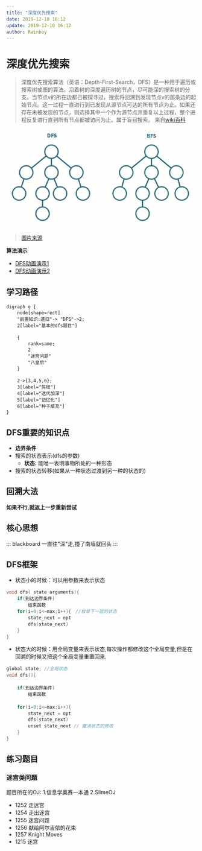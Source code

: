 ```yaml
---
title: "深度优先搜索"
date: 2019-12-10 16:12
update: 2019-12-10 16:12
author: Rainboy
---
```


# 深度优先搜索


> 深度优先搜索算法（英语：Depth-First-Search，DFS）是一种用于遍历或搜索树或图的算法。沿着树的深度遍历树的节点，尽可能深的搜索树的分支。当节点v的所在边都己被探寻过，搜索将回溯到发现节点v的那条边的起始节点。这一过程一直进行到已发现从源节点可达的所有节点为止。如果还存在未被发现的节点，则选择其中一个作为源节点并重复以上过程，整个进程反复进行直到所有节点都被访问为止。属于盲目搜索。
> 来自[wiki百科](https://zh.wikipedia.org/wiki/%E6%B7%B1%E5%BA%A6%E4%BC%98%E5%85%88%E6%90%9C%E7%B4%A2)



![](./dfsbfs.gif)

> [图片来源](https://eugene-eeo.github.io/blog/tree-traversal-storage.html)

**算法演示**

 - [DFS动画演示1](https://www.cs.usfca.edu/~galles/visualization/DFS.html)
 - [DFS动画演示2](https://visualgo.net/en/dfsbfs)

## 学习路径


```viz-dot
digraph g {
    node[shape=rect]
    "前置知识:递归"-> "DFS"->2;
    2[label="基本的dfs题目"]

    {
        rank=same;
        2
        "迷宫问题"
        "八皇后"
    }

    2->{3,4,5,6};
    3[label="剪枝"]
    4[label="迭代加深"]
    5[label="记忆化"]
    6[label="种子填充"]
}
```



## DFS重要的知识点

 - **边界条件**
 - 搜索的状态表示(dfs的参数)
    - **状态:** 能唯一表明事物所处的一种形态
 - 搜索的状态转移(如果从一种状态过渡到另一种的状态的)


## 回溯大法

**如果不行,就返上一步重新尝试**

## 核心思想

::: blackboard
一直往"深"走,撞了南墙就回头
:::

## DFS框架


- 状态小的时候：可以用参数来表示状态
<!-- template start -->
```c
void dfs( state arguments){
    if(到达边界条件)
        结束函数
    for(i=0;i<=max;i++){　//枚举下一层的状态
        state_next = opt
        dfs(state_next)
    }
}
```

- 状态大的时候：用全局变量来表示状态,每次操作都修改这个全局变量,但是在回溯的时候又把这个全局变量重置回来.

```c
global state; //全局状态
void dfs(){
    
    if(到达边界条件)
        结束函数

    for(i=0;i<=max;i++){
        state_next = opt
        dfs(state_next)
        unset state_next // 撤消状态的修改
    }
}
```
<!-- template end -->


## 练习题目

###   迷宫类问题 

题目所在的OJ: 1.信息学奥赛一本通 2.SlimeOJ

  - 1252 走迷宫
  - 1254 走出迷宫
  - 1255 迷宫问题
  - 1256 献给阿尔吉侬的花束
  - 1257 Knight Moves
  - 1215 迷宫
